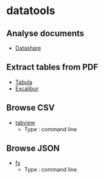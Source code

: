 # datatools

## Analyse documents

* [Datashare](https://github.com/ICIJ/datashare)

## Extract tables from PDF

* [Tabula](https://tabula.technology/)
* [Excalibur](https://www.tryexcalibur.com/)

## Browse CSV

* [tabview](https://github.com/TabViewer/tabview)
  * Type : command line
 
 ## Browse JSON
 
 * [fx](https://github.com/antonmedv/fx)
   * Type : command line
